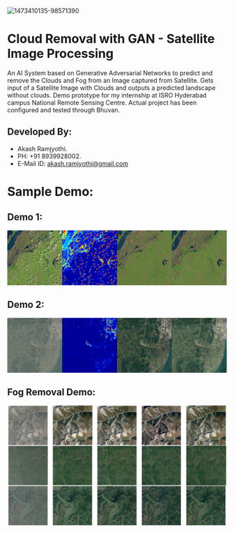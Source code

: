 ![1473410135-98571390](https://user-images.githubusercontent.com/54114888/116945916-6f75e000-ac96-11eb-8569-f5569e151c97.jpg)

# Cloud Removal with GAN - Satellite Image Processing
An AI System based on Generative Adversarial Networks to predict and remove the Clouds and Fog from an Image captured from Satellite. Gets input of a Satellite Image with Clouds and outputs a predicted landscape without clouds. Demo prototype for my internship at ISRO Hyderabad campus National Remote Sensing Centre. Actual project has been configured and tested through Bhuvan.

## Developed By:
- Akash Ramjyothi.
- PH: +91 8939928002.
- E-Mail ID: akash.ramjyothi@gmail.com

# Sample Demo:
## Demo 1:
<div align="center"><img src="./readme_images/test_0000.png"></div>

## Demo 2:
<div align="center"><img src="./readme_images/test_0026.png"></div>

## Fog Removal Demo:
<div align="center"><img src="./readme_images/rice1_result.png"></div>
